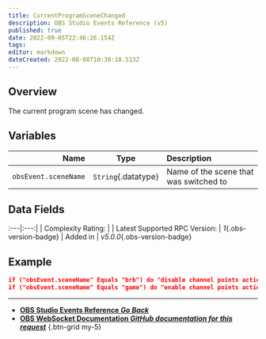 ```yaml
---
title: CurrentProgramSceneChanged
description: OBS Studio Events Reference (v5)
published: true
date: 2022-09-05T22:46:26.154Z
tags: 
editor: markdown
dateCreated: 2022-08-08T10:38:18.513Z
---
```


## Overview
The current program scene has changed.

## Variables
Name | Type | Description | 
----:|:----:|:------------|
`obsEvent.sceneName` | `String`{.datatype} | Name of the scene that was switched to

## Data Fields
:---|:---:|
| Complexity Rating: | <span class="stars stars--1"></span>
| Latest Supported RPC Version: | *1*{.obs-version-badge}
| Added in | *v5.0.0*{.obs-version-badge}

## Example
```json
if ("obsEvent.sceneName" Equals "brb") do "disable channel points action" then "break"
if ("obsEvent.sceneName" Equals "game") do "enable channel points action" then "break"
```
---

- [<i class="mdi mdi-chevron-left"></i>**OBS Studio Events Reference *Go Back***](/en/Broadcasters/OBS/Events)
- [<i class="mdi mdi-github"></i> **OBS WebSocket Documentation *GitHub documentation for this request***](https://github.com/obsproject/obs-websocket/blob/master/docs/generated/protocol.md#currentprogramscenechanged)
{.btn-grid my-5}